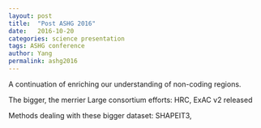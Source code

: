 ```yaml
---
layout: post
title:  "Post ASHG 2016"
date:   2016-10-20
categories: science presentation
tags: ASHG conference
author: Yang
permalink: ashg2016
---
```


A continuation of enriching our understanding of non-coding regions.

The bigger, the merrier
Large consortium efforts: HRC, ExAC v2 released

Methods dealing with these bigger dataset: SHAPEIT3,
